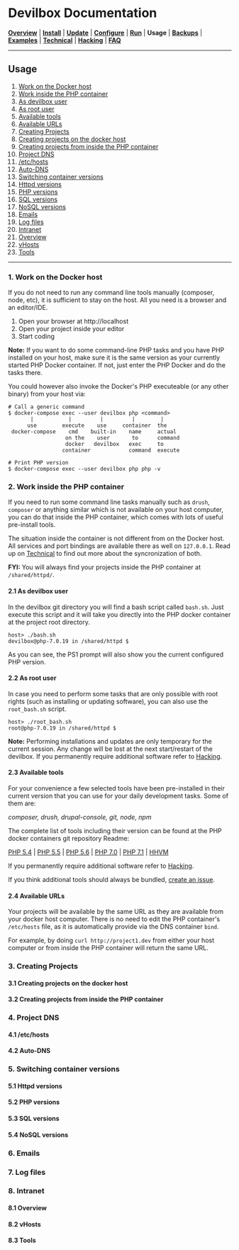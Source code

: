 # Devilbox Documentation

**[Overview](README.md)** |
**[Install](Install.md)** |
**[Update](Update.md)** |
**[Configure](Configure.md)** |
**[Run](Run.md)** |
**Usage** |
**[Backups](Backups.md)** |
**[Examples](Examples.md)** |
**[Technical](Technical.md)** |
**[Hacking](Hacking.md)** |
**[FAQ](FAQ.md)**

---

## Usage

1. [Work on the Docker host](#1-work-on-the-docker-host)
2. [Work inside the PHP container](#2-work-inside-the-php-container)
  1. [As devilbox user](#2-1-as-devilbox-user)
  2. [As root user](#2-2-as-root-user)
  3. [Available tools](#2-3-available-tools)
  4. [Available URLs](#2-4-available-urls)
3. [Creating Projects](#3-creating-projects)
  1. [Creating projects on the docker host](#3-1-creating-projects-on-the-docker-host)
  2. [Creating projects from inside the PHP container](#3-2-creating-projects-from-inside-the-php-container)
4. [Project DNS](#4-project-dns)
  1. [/etc/hosts](#4-1-etc-hosts)
  2. [Auto-DNS](#4-2-auto-dns)
5. [Switching container versions](#5-switching-container-versions)
  1. [Httpd versions](#5-1-httpd-versions)
  2. [PHP versions](#5-2-php-versions)
  2. [SQL versions](#5-3-sql-versions)
  3. [NoSQL versions](#5-4-nosql-versions)
6. [Emails](#6-emails)
7. [Log files](#7-log-files)
8. [Intranet](#8-intranet)
  1. [Overview](#8-1-overview)
  2. [vHosts](#8-2-vhosts)
  3. [Tools](#8-3-tools)

---

### 1. Work on the Docker host

If you do not need to run any command line tools manually (composer, node, etc), it is sufficient to stay on the host. All you need is a browser and an editor/IDE.

1. Open your browser at http://localhost
2. Open your project inside your editor
3. Start coding


**Note:** If you want to do some command-line PHP tasks and you have PHP installed on your host, make sure it is the same version as your currently started PHP Docker container. If not, just enter the PHP Docker and do the tasks there.

You could however also invoke the Docker's PHP executeable (or any other binary) from your host via:

```shell
# Call a generic command
$ docker-compose exec --user devilbox php <command>
       |           |         |         |        | 
      use        execute    use     container  the
 docker-compose    cmd    built-in    name     actual
                  on the    user       to      command
                  docker   devilbox   exec     to
                 container            command  execute

# Print PHP version
$ docker-compose exec --user devilbox php php -v
```

### 2. Work inside the PHP container

If you need to run some command line tasks manually such as `drush`, `composer` or anything similar which is not available on your host computer, you can do that inside the PHP container, which comes with lots of useful pre-install tools.

The situation inside the container is not different from on the Docker host. All services and port bindings are available there as well on `127.0.0.1`. Read up on [Technical](Technical.md) to find out more about the syncronization of both.

**FYI:** You will always find your projects inside the PHP container at `/shared/httpd/`.

#### 2.1 As devilbox user

In the devilbox git directory you will find a bash script called `bash.sh`. Just execute this script and it will take you directly into the PHP docker container at the project root directory.

```shell
host> ./bash.sh
devilbox@php-7.0.19 in /shared/httpd $
```

As you can see, the PS1 prompt will also show you the current configured PHP version.

#### 2.2 As root user

In case you need to perform some tasks that are only possible with root rights (such as installing or updating software), you can also use the `root_bash.sh` script.

```shell
host> ./root_bash.sh
root@php-7.0.19 in /shared/httpd $
```

**Note:** Performing installations and updates are only temporary for the current session. Any change will be lost at the next start/restart of the devilbox. If you permanently require additional software refer to [Hacking](Hacking.md).

#### 2.3 Available tools

For your convenience a few selected tools have been pre-installed in their current version that you can use for your daily development tasks. Some of them are:

*composer, drush, drupal-console, git, node, npm*

The complete list of tools including their version can be found at the PHP docker containers git repository Readme:

[PHP 5.4](https://github.com/cytopia/docker-php-fpm-5.4) |
[PHP 5.5](https://github.com/cytopia/docker-php-fpm-5.5) |
[PHP 5.6](https://github.com/cytopia/docker-php-fpm-5.6) |
[PHP 7.0](https://github.com/cytopia/docker-php-fpm-7.0) |
[PHP 7.1](https://github.com/cytopia/docker-php-fpm-7.1) |
[HHVM](https://github.com/cytopia/docker-hhvm-latest)

If you permanently require additional software refer to [Hacking](Hacking.md).

If you think additional tools should always be bundled, [create an issue](https://github.com/cytopia/devilbox/issues).

#### 2.4 Available URLs

Your projects will be available by the same URL as they are available from your docker host computer. There is no need to edit the PHP container's `/etc/hosts` file, as it is automatically provide via the DNS container `bind`.

For example, by doing `curl http://project1.dev` from either your host computer or from inside the PHP container will return the same URL.

### 3. Creating Projects
#### 3.1 Creating projects on the docker host
#### 3.2 Creating projects from inside the PHP container

### 4. Project DNS
#### 4.1 /etc/hosts
#### 4.2 Auto-DNS

### 5. Switching container versions
#### 5.1 Httpd versions
#### 5.2 PHP versions
#### 5.3 SQL versions
#### 5.4 NoSQL versions

### 6. Emails

### 7. Log files

### 8. Intranet
#### 8.1 Overview
#### 8.2 vHosts
#### 8.3 Tools

